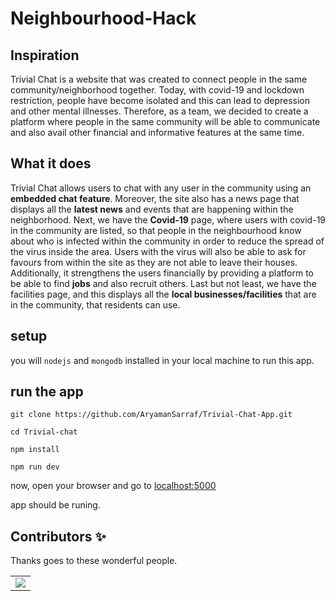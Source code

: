 # Neighbourhood-Hack

## Inspiration

Trivial Chat is a website that was created to connect people in the same community/neighborhood together. Today, with covid-19 and lockdown restriction, people have become isolated and this can lead to depression and other mental illnesses. Therefore, as a team, we decided to create a platform where people in the same community will be able to communicate and also avail other financial and informative features at the same time.

## What it does

Trivial Chat allows users to chat with any user in the community using an **embedded chat feature**. Moreover, the site also has a news page that displays all the **latest news** and events that are happening within the neighborhood.
Next, we have the **Covid-19** page, where users with covid-19 in the community are listed, so that people in the neighbourhood know about who is infected within the community in order to reduce the spread of the virus inside the area. Users with the virus will also be able to ask for favours from within the site as they are not able to leave their houses.
Additionally, it strengthens the users financially by providing a platform to be able to find **jobs** and also recruit others.
Last but not least, we have the facilities page, and this displays all the **local businesses/facilities** that are in the community, that residents can use.

## setup

you will `nodejs` and `mongodb` installed in your local machine to run this app.

## run the app

```
git clone https://github.com/AryamanSarraf/Trivial-Chat-App.git
```

```
cd Trivial-chat
```

```
npm install
```

```
npm run dev
```

now, open your browser and go to [localhost:5000](http://localhost:5000/)

app should be runing.

## Contributors ✨

Thanks goes to these wonderful people.

<table>
  <tr>
   <td>
   <a href="https://github.com/AryamanSarraf/Trivial-Chat-App/graphs/contributors">
     <img src="https://contrib.rocks/image?repo=AryamanSarraf/Trivial-Chat-App" />
  </a>
  </td>
  </tr>
</table>
